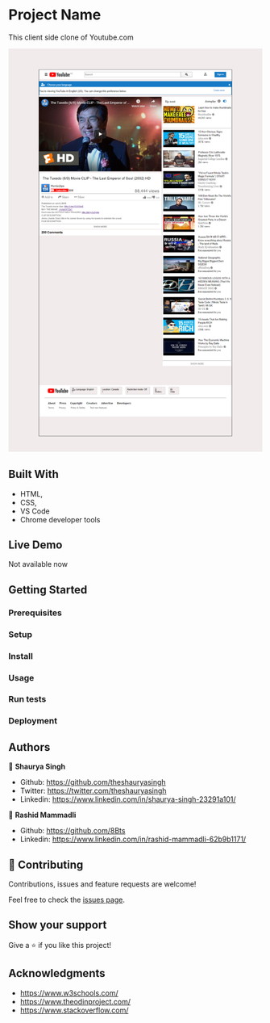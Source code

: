 # Project Name

This client side clone of Youtube.com

![screenshot](./app_screenshot.png)

## Built With

- HTML,
- CSS,
- VS Code
- Chrome developer tools

## Live Demo

Not available now


## Getting Started

### Prerequisites

### Setup

### Install

### Usage

### Run tests

### Deployment



## Authors

👤 **Shaurya Singh**

- Github: https://github.com/theshauryasingh
- Twitter: https://twitter.com/theshauryasingh
- Linkedin: https://www.linkedin.com/in/shaurya-singh-23291a101/

👤 **Rashid Mammadli**

- Github: https://github.com/8Bts
- Linkedin: https://www.linkedin.com/in/rashid-mammadli-62b9b1171/

## 🤝 Contributing

Contributions, issues and feature requests are welcome!

Feel free to check the [issues page](issues/).

## Show your support

Give a ⭐️ if you like this project!

## Acknowledgments

- https://www.w3schools.com/
- https://www.theodinproject.com/
- https://www.stackoverflow.com/

